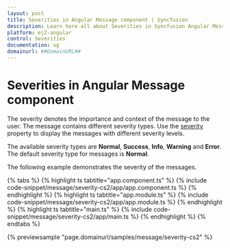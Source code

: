 ```yaml
---
layout: post
title: Severities in Angular Message component | Syncfusion
description: Learn here all about Severities in Syncfusion Angular Message component of Syncfusion Essential JS 2 and more.
platform: ej2-angular
control: Severities 
documentation: ug
domainurl: ##DomainURL##
---
```


# Severities in Angular Message component

The severity denotes the importance and context of the message to the user. The message contains different severity types. Use the [severity](https://ej2.syncfusion.com/angular/documentation/api/message/#severity) property to display the messages with different severity levels.

The available severity types are **Normal**, **Success**, **Info**, **Warning** and **Error**. The default severity type for messages is **Normal**.

The following example demonstrates the severity of the messages.

{% tabs %}
{% highlight ts tabtitle="app.component.ts" %}
{% include code-snippet/message/severity-cs2/app/app.component.ts %}
{% endhighlight %}
{% highlight ts tabtitle="app.module.ts" %}
{% include code-snippet/message/severity-cs2/app/app.module.ts %}
{% endhighlight %}
{% highlight ts tabtitle="main.ts" %}
{% include code-snippet/message/severity-cs2/app/main.ts %}
{% endhighlight %}
{% endtabs %}
  
{% previewsample "page.domainurl/samples/message/severity-cs2" %}
